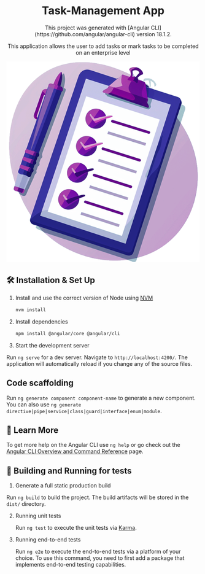 <h1 align="center">
  Task-Management App
</h1>
<p align="center">
  This project was generated with [Angular CLI](https://github.com/angular/angular-cli) version 18.1.2.
</p>

<p align="center">This application allows the user to add tasks or mark tasks to be completed on an enterprise level</p>

![demo](https://github.com/AjitSingh-Brar/Task-Management-App/blob/main/src/assets/task-management-logo.png)


## 🛠 Installation & Set Up

1. Install and use the correct version of Node using [NVM](https://github.com/nvm-sh/nvm)

   ```sh
   nvm install
   ```

2. Install dependencies

   ```sh
   npm install @angular/core @angular/cli
   ```

3. Start the development server

Run `ng serve` for a dev server. Navigate to `http://localhost:4200/`. The application will automatically reload if you change any of the source files.
 
## Code scaffolding

Run `ng generate component component-name` to generate a new component. You can also use `ng generate directive|pipe|service|class|guard|interface|enum|module`.


## 📖 Learn More

To get more help on the Angular CLI use `ng help` or go check out the [Angular CLI Overview and Command Reference](https://angular.dev/tools/cli) page.


## 🚀 Building and Running for tests

1. Generate a full static production build

  Run `ng build` to build the project. The build artifacts will be stored in the `dist/` directory.

2. Running unit tests

   Run `ng test` to execute the unit tests via [Karma](https://karma-runner.github.io).

3. Running end-to-end tests

   Run `ng e2e` to execute the end-to-end tests via a platform of your choice. To use this command, you need to first add a package that implements end-to-end testing capabilities.
